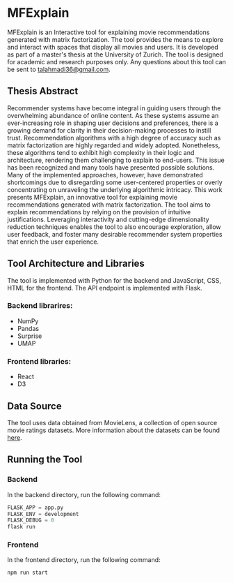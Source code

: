 # MFExplain
MFExplain is an Interactive tool for explaining movie recommendations generated with matrix factorization. The tool provides the means to explore and interact with spaces that display all movies and users. It is developed as part of a master's thesis at the University of Zurich. The tool is designed for academic and research purposes only. Any questions about this tool can be sent to talahmadi36@gmail.com.

## Thesis Abstract
Recommender systems have become integral in guiding users through the overwhelming abundance of online content. As these systems assume an ever-increasing role in shaping user decisions and preferences, there is a growing demand for clarity in their decision-making processes to instill trust. Recommendation algorithms with a high degree of accuracy such as matrix factorization are highly regarded and widely adopted. Nonetheless, these algorithms tend to exhibit high complexity in their logic and architecture, rendering them challenging to explain to end-users. This issue has been recognized and many tools have presented possible solutions. Many of the implemented approaches, however, have demonstrated shortcomings due to disregarding some user-centered properties or overly concentrating on unraveling the underlying algorithmic intricacy. This work presents MFExplain, an innovative tool for explaining movie recommendations generated with matrix factorization. The tool aims to explain recommendations by relying on the provision of intuitive justifications. Leveraging interactivity and cutting-edge dimensionality reduction techniques enables the tool to also encourage exploration, allow user feedback, and foster many desirable recommender system properties that enrich the user experience.

## Tool Architecture and Libraries
The tool is implemented with Python for the backend and JavaScript, CSS, HTML for the frontend. The API endpoint is implemented with Flask.

### Backend librarires:
* NumPy
* Pandas
* Surprise
* UMAP

### Frontend libraries:
* React
* D3

## Data Source
The tool uses data obtained from MovieLens, a collection of open source movie ratings datasets. More information about the datasets can be found [here](https://grouplens.org/datasets/movielens/). 

## Running the Tool
### Backend
In the backend directory, run the following command:
```python
FLASK_APP = app.py
FLASK_ENV = development
FLASK_DEBUG = 0
flask run
```
### Frontend
In the frontend directory, run the following command:
```javascript
npm run start
```

